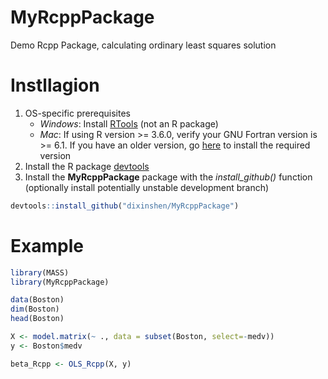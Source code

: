 # MyRcppPackage
Demo Rcpp Package, calculating ordinary least squares solution

# Instllagion
1.  OS-specific prerequisites
      - *Windows*: Install
        [RTools](https://cran.r-project.org/bin/windows/Rtools/) (not an
        R package)
      - *Mac*: If using R version \>= 3.6.0, verify your GNU Fortran
        version is \>= 6.1. If you have an older version, go
        [here](https://cran.r-project.org/bin/macosx/tools/) to install
        the required version
2.  Install the R package [devtools](https://github.com/hadley/devtools)
3.  Install the **MyRcppPackage** package with the *install\_github()* function
    (optionally install potentially unstable development branch)

<!-- end list -->

``` r
devtools::install_github("dixinshen/MyRcppPackage")
```

# Example
``` r
library(MASS)
library(MyRcppPackage)

data(Boston)
dim(Boston)
head(Boston)

X <- model.matrix(~ ., data = subset(Boston, select=-medv))
y <- Boston$medv

beta_Rcpp <- OLS_Rcpp(X, y)
```
